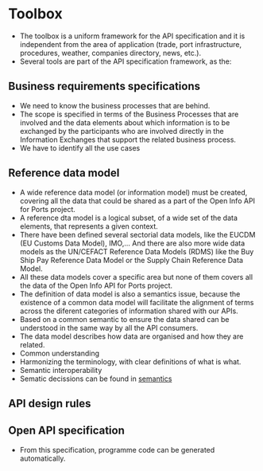 # Toolbox
- The toolbox is a uniform framework for the API specification and it is independent from the area of application (trade, port infrastructure, procedures, weather, companies directory, news, etc.).
- Several tools are part of the API specification framework, as the: 
## Business requirements specifications 
- We need to know the business processes that are behind.
- The scope is specified in terms of the Business Processes that are involved and the data elements about which information is to be exchanged by the participants who are involved directly in the Information Exchanges that support the related business process.
- We have to identify all the use cases
## Reference data model
- A wide reference data model (or information model) must be created, covering all the data that could be shared as a part of the Open Info API for Ports project. 
- A reference dta model is a logical subset, of a wide set of the data elements, that represents a given context.
- There have been defined several sectorial data models, like the EUCDM (EU Customs Data Model), IMO,... And there are also more wide data models as the UN/CEFACT Reference Data Models (RDMS) like the Buy Ship Pay Reference Data Model or the Supply Chain Reference Data Model.
- All these data models cover a specific area but none of them covers all the data of the Open Info API for Ports project. 
- The definition of data model is also a semantics issue, because the existence of a common data model will facilitate the alignment of terms across the diferent categories of information shared with our APIs.
- Based on a common semantic to ensure the data shared can be understood in the same way by all the API consumers.
- The data model describes how data are organised and how they are related.
- Common understanding
- Harmonizing the terminology, with clear definitions of what is what.
- Semantic interoperability
- Sematic decissions can be found in [semantics](./semantics.md)
## API design rules

## Open API specification
- From this specification, programme code can be generated automatically.